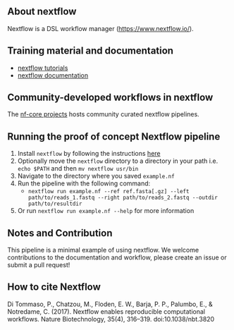## About nextflow
Nextflow is a DSL workflow manager (https://www.nextflow.io/).

## Training material and documentation
- [nextflow tutorials](https://nf-co.re/usage/nextflow)
- [nextflow documentation](https://www.nextflow.io/docs/latest/index.html)

## Community-developed workflows in nextflow
The [nf-core projects](https://nf-co.re/) hosts community curated nextflow pipelines.

## Running the proof of concept Nextflow pipeline

1. Install `nextflow` by following the instructions [here](https://www.nextflow.io/)
2. Optionally move the `nextflow` directory to a directory in your path
   i.e.  `echo $PATH` and then `mv nextflow usr/bin`
3. Navigate to the directory where you saved `example.nf`
4. Run the pipeline with the following command:
   - `nextflow run example.nf --ref ref.fasta[.gz] --left path/to/reads_1.fastq --right path/to/reads_2.fastq --outdir path/to/resultdir`
5. Or run `nextflow run example.nf --help` for more information

## Notes and Contribution
This pipeline is a minimal example of using nextflow. We welcome contributions to the documentation and workflow, please create an issue or submit a pull request!

## How to cite Nextflow
Di Tommaso, P., Chatzou, M., Floden, E. W., Barja, P. P., Palumbo, E., & Notredame, C. (2017). Nextflow enables reproducible computational workflows. Nature Biotechnology, 35(4), 316–319. doi:10.1038/nbt.3820
